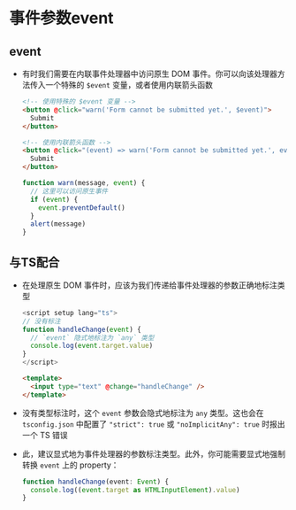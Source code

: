 # 事件参数event

## event

- 有时我们需要在内联事件处理器中访问原生 DOM 事件。你可以向该处理器方法传入一个特殊的 `$event` 变量，或者使用内联箭头函数

    ```html
    <!-- 使用特殊的 $event 变量 -->
    <button @click="warn('Form cannot be submitted yet.', $event)">
      Submit
    </button>

    <!-- 使用内联箭头函数 -->
    <button @click="(event) => warn('Form cannot be submitted yet.', event)">
      Submit
    </button>
    ```

    ```js
    function warn(message, event) {
      // 这里可以访问原生事件
      if (event) {
        event.preventDefault()
      }
      alert(message)
    }
    ```

## 与TS配合

- 在处理原生 DOM 事件时，应该为我们传递给事件处理器的参数正确地标注类型

    ```typescript
    <script setup lang="ts">
    // 没有标注
    function handleChange(event) {
      // `event` 隐式地标注为 `any` 类型
      console.log(event.target.value)
    }
    </script>

    ```

    ```html
    <template>
      <input type="text" @change="handleChange" />
    </template>
    ```

<!---->

- 没有类型标注时，这个 `event` 参数会隐式地标注为 `any` 类型。这也会在 `tsconfig.json` 中配置了 `"strict": true` 或 `"noImplicitAny": true` 时报出一个 TS 错误

- 此，建议显式地为事件处理器的参数标注类型。此外，你可能需要显式地强制转换 `event` 上的 property：

    ```typescript
    function handleChange(event: Event) {
      console.log((event.target as HTMLInputElement).value)
    }
    ```
